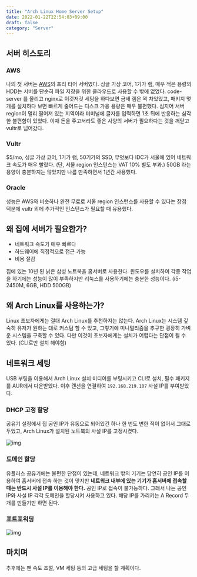 ```yaml
---
title: "Arch Linux Home Server Setup"
date: 2022-01-22T22:54:03+09:00
draft: false
category: "Server"
---
```


## 서버 히스토리

### AWS

나의 첫 서버는 [AWS](https://aws.amazon.com/)의 프리 티어 서버였다. 싱글 가상 코어, 1기가 램, 매우 적은 용량의 HDD는 서버를 단순히 파일 저장을 위한 클라우드로 사용할 수 밖에 없었다. code-server 를 올리고 nginx로 이것저것 세팅을 하다보면 금새 램은 꽉 차있었고, 패키지 몇 개를 설치하다 보면 빠르게 줄어드는 디스크 가용 용량은 매우 불편했다. 심지어 서버 region이 멀리 떨어져 있는 지역이라 터미널에 글자를 입력하면 1초 뒤에 반응하는 심각한 불편함이 있었다. 이때 돈을 주고서라도 좋은 사양의 서버가 필요하다는 것을 깨닫고 vultr로 넘어갔다.

### Vultr

$5/mo, 싱글 가상 코어, 1기가 램, 50기가의 SSD, 무엇보다 IDC가 서울에 있어 네트워크 속도가 매우 빨랐다. (단, 서울 region 인스턴스는 VAT 10% 별도 부과.) 50GB 라는 용양이 충분하지는 않았지만 나름 만족하면서 1년간 사용했다.

### Oracle

성능은 AWS와 비슷하나 완전 무료로 서울 region 인스턴스를 사용할 수 있다는 장점 덕분에 vultr 외에 추가적인 인스턴스가 필요할 때 유용했다.

## 왜 집에 서버가 필요한가?

- 네트워크 속도가 매우 빠르다
- 하드웨어에 직접적으로 접근 가능
- 비용 절감

집에 있는 10년 된 낡은 삼성 노트북을 홈서버로 사용한다. 윈도우를 설치하여 각종 작업을 하기에는 성능이 많이 부족하지만 리눅스를 사용하기에는 충분한 성능이다. (i5-2450M, 6GB, HDD 500GB)

## 왜 Arch Linux를 사용하는가?

Linux 초보자에게는 절대 Arch Linux를 추천하지는 않는다. Arch Linux는 시스템 깊숙히 유저가 원하는 대로 커스텀 할 수 있고, 그렇기에 미니멀리즘을 추구한 굉장히 가벼운 시스템을 구축할 수 있다. 다만 이것이 초보자에게는 설치가 어렵다는 단점이 될 수 있다. (CLI로만 설치 해야함)

## 네트워크 세팅

USB 부팅을 이용해서 Arch Linux 설치 미디어를 부팅시키고 CLI로 설치, 필수 패키지를 AUR에서 다운받았다. 이후 랜선을 연결하여 `192.168.219.107` 사설 IP를 부여받았다.

### DHCP 고정 할당

공유기 설정에서 집 공인 IP가 유동으로 되어있긴 하나 한 번도 변한 적이 없어서 그대로 두었고, Arch Linux가 설치된 노트북의 사설 IP를 고정시켰다.

![img](https://firebasestorage.googleapis.com/v0/b/storage-f1f46.appspot.com/o/homeserver-01.png?alt=media&token=5d2f9795-9626-47f0-92bc-7a14ab7677d9)

### 도메인 할당

유플러스 공유기에는 불편한 단점이 있는데, 네트워크 밖의 기기는 당연히 공인 IP를 이용하여 홈서버에 접속 하는 것이 맞지만 **네트워크 내부에 있는 기기가 홈서버에 접속할 때는 반드시 사설 IP를 이용해야 한다.** 공인 IP로 접속이 불가능하다. 그래서 나는 공인 IP와 사설 IP 각각 도메인을 할당시켜 사용하고 있다. 해당 IP를 가리키는 A Record 두 개를 만들기만 하면 된다.

### 포트포워딩

![img](https://firebasestorage.googleapis.com/v0/b/storage-f1f46.appspot.com/o/homeserver-02.png?alt=media&token=9c5d2559-eace-44a7-96a7-e3fcaeb3e47b)

## 마치며

추후에는 팬 속도 조절, VM 세팅 등의 고급 세팅을 할 계획이다.
